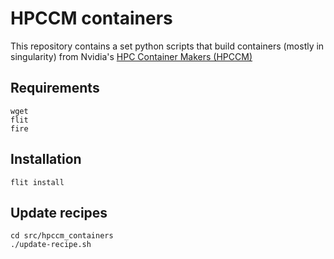 # HPCCM containers

This repository contains a set python scripts that build containers (mostly in singularity) from Nvidia's [HPC Container Makers (HPCCM)](https://github.com/NVIDIA/hpc-container-maker)

## Requirements

```
wget
flit
fire
```

## Installation

```
flit install
```
## Update recipes

```
cd src/hpccm_containers
./update-recipe.sh
```